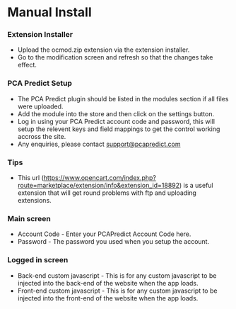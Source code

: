 # **Manual Install**

### Extension Installer
- Upload the ocmod.zip extension via the extension installer.
- Go to the modification screen and refresh so that the changes take effect.

### PCA Predict Setup
- The PCA Predict plugin should be listed in the modules section if all files were uploaded.
- Add the module into the store and then click on the settings button.
- Log in using your PCA Predict account code and password, this will setup the relevent keys and field mappings to get the control working accross the site.
- Any enquiries, please contact support@pcapredict.com

### Tips
- This url (https://www.opencart.com/index.php?route=marketplace/extension/info&extension_id=18892) is a useful extension that will get round problems with ftp and uploading extensions.

### Main screen
- Account Code - Enter your PCAPredict Account Code here.
- Password - The password you used when you setup the account.

### Logged in screen
- Back-end custom javascript - This is for any custom javascript to be injected into the back-end of the website when the app loads.
- Front-end custom javascript - This is for any custom javascript to be injected into the front-end of the website when the app loads.